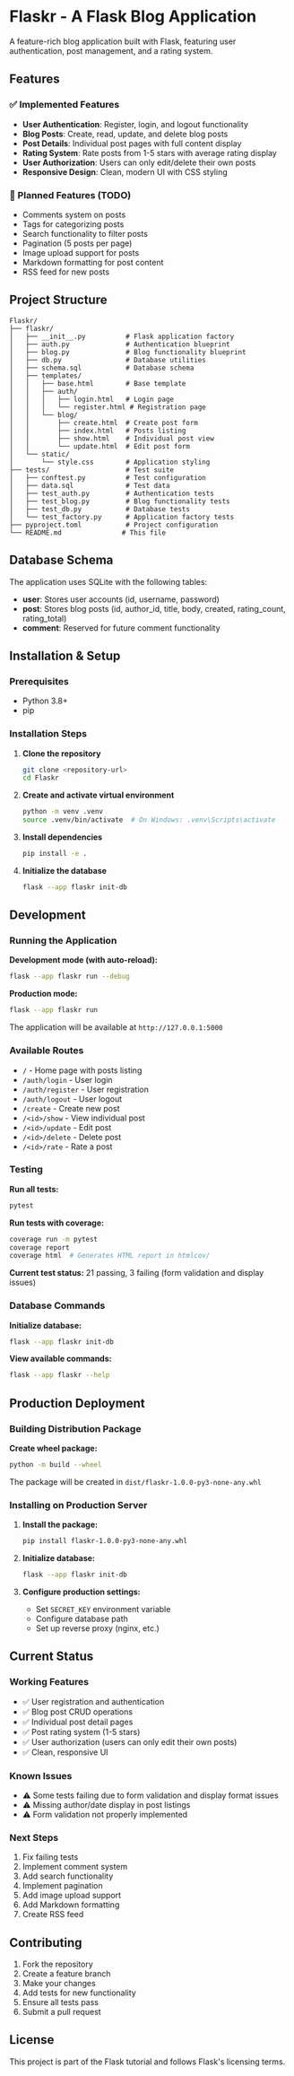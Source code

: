 # Flaskr - A Flask Blog Application

A feature-rich blog application built with Flask, featuring user authentication, post management, and a rating system.

## Features

### ✅ Implemented Features
- **User Authentication**: Register, login, and logout functionality
- **Blog Posts**: Create, read, update, and delete blog posts
- **Post Details**: Individual post pages with full content display
- **Rating System**: Rate posts from 1-5 stars with average rating display
- **User Authorization**: Users can only edit/delete their own posts
- **Responsive Design**: Clean, modern UI with CSS styling

### 🚧 Planned Features (TODO)
- Comments system on posts
- Tags for categorizing posts
- Search functionality to filter posts
- Pagination (5 posts per page)
- Image upload support for posts
- Markdown formatting for post content
- RSS feed for new posts

## Project Structure

```
Flaskr/
├── flaskr/
│   ├── __init__.py          # Flask application factory
│   ├── auth.py              # Authentication blueprint
│   ├── blog.py              # Blog functionality blueprint
│   ├── db.py                # Database utilities
│   ├── schema.sql           # Database schema
│   ├── templates/
│   │   ├── base.html        # Base template
│   │   ├── auth/
│   │   │   ├── login.html   # Login page
│   │   │   └── register.html # Registration page
│   │   └── blog/
│   │       ├── create.html  # Create post form
│   │       ├── index.html   # Posts listing
│   │       ├── show.html    # Individual post view
│   │       └── update.html  # Edit post form
│   └── static/
│       └── style.css        # Application styling
├── tests/                   # Test suite
│   ├── conftest.py          # Test configuration
│   ├── data.sql             # Test data
│   ├── test_auth.py         # Authentication tests
│   ├── test_blog.py         # Blog functionality tests
│   ├── test_db.py           # Database tests
│   └── test_factory.py      # Application factory tests
├── pyproject.toml           # Project configuration
└── README.md               # This file
```

## Database Schema

The application uses SQLite with the following tables:

- **user**: Stores user accounts (id, username, password)
- **post**: Stores blog posts (id, author_id, title, body, created, rating_count, rating_total)
- **comment**: Reserved for future comment functionality

## Installation & Setup

### Prerequisites
- Python 3.8+
- pip

### Installation Steps

1. **Clone the repository**
   ```bash
   git clone <repository-url>
   cd Flaskr
   ```

2. **Create and activate virtual environment**
   ```bash
   python -m venv .venv
   source .venv/bin/activate  # On Windows: .venv\Scripts\activate
   ```

3. **Install dependencies**
   ```bash
   pip install -e .
   ```

4. **Initialize the database**
   ```bash
   flask --app flaskr init-db
   ```

## Development

### Running the Application

**Development mode (with auto-reload):**
```bash
flask --app flaskr run --debug
```

**Production mode:**
```bash
flask --app flaskr run
```

The application will be available at `http://127.0.0.1:5000`

### Available Routes

- `/` - Home page with posts listing
- `/auth/login` - User login
- `/auth/register` - User registration
- `/auth/logout` - User logout
- `/create` - Create new post
- `/<id>/show` - View individual post
- `/<id>/update` - Edit post
- `/<id>/delete` - Delete post
- `/<id>/rate` - Rate a post

### Testing

**Run all tests:**
```bash
pytest
```

**Run tests with coverage:**
```bash
coverage run -m pytest
coverage report
coverage html  # Generates HTML report in htmlcov/
```

**Current test status:** 21 passing, 3 failing (form validation and display issues)

### Database Commands

**Initialize database:**
```bash
flask --app flaskr init-db
```

**View available commands:**
```bash
flask --app flaskr --help
```

## Production Deployment

### Building Distribution Package

**Create wheel package:**
```bash
python -m build --wheel
```

The package will be created in `dist/flaskr-1.0.0-py3-none-any.whl`

### Installing on Production Server

1. **Install the package:**
   ```bash
   pip install flaskr-1.0.0-py3-none-any.whl
   ```

2. **Initialize database:**
   ```bash
   flask --app flaskr init-db
   ```

3. **Configure production settings:**
   - Set `SECRET_KEY` environment variable
   - Configure database path
   - Set up reverse proxy (nginx, etc.)

## Current Status

### Working Features
- ✅ User registration and authentication
- ✅ Blog post CRUD operations
- ✅ Individual post detail pages
- ✅ Post rating system (1-5 stars)
- ✅ User authorization (users can only edit their own posts)
- ✅ Clean, responsive UI

### Known Issues
- ⚠️ Some tests failing due to form validation and display format issues
- ⚠️ Missing author/date display in post listings
- ⚠️ Form validation not properly implemented

### Next Steps
1. Fix failing tests
2. Implement comment system
3. Add search functionality
4. Implement pagination
5. Add image upload support
6. Add Markdown formatting
7. Create RSS feed

## Contributing

1. Fork the repository
2. Create a feature branch
3. Make your changes
4. Add tests for new functionality
5. Ensure all tests pass
6. Submit a pull request

## License

This project is part of the Flask tutorial and follows Flask's licensing terms.